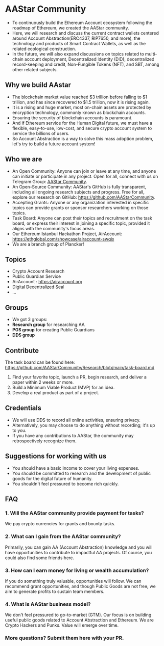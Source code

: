 # AAStar Community

- To continuously build the Ethereum Account ecosystem following the roadmap of Ethereum, we created the AAStar community.
- Here, we will research and discuss the current contract wallets centered around Account Abstraction(ERC4337, RIP7650, and more), the technology and products of Smart Contract Wallets, as well as the related ecological construction.
- In the future, we will also expand discussions on topics related to multi-chain account deployment, Decentralized Identity (DID), decentralized record-keeping and credit, Non-Fungible Tokens (NFT), and SBT, among other related subjects.

## Why we build AAstar
- The blockchain market value reached $3 trillion before falling to $1 trillion, and has since recovered to $1.5 trillion, now it is rising again.
- It is a rising and huge market, most on-chain assets are protected by encryption technology, commonly known as blockchain accounts.
- Ensuring the security of blockchain accounts is paramount.
- And if Ethereum service for the Human Digital future, we must have a flexible, easy-to-use, low-cost, and secure crypto account system to service the billions of users.
- So Account Abstraction is a way to solve this mass adoption problem, let's try to build a future account system!

## Who we are

- An Open Community: Anyone can join or leave at any time, and anyone can initiate or participate in any project. Open for all, connect with us on Telegram Group: [AAStar Community](https://t.me/Account_Abstraction_Community/1).
- An Open-Source Community: AAStar's GitHub is fully transparent, including all ongoing research subjects and progress. Free for all, explore our research on GitHub: <https://github.com/AAStarCommunity>.
- Accepting Grants: Anyone or any organization interested in specific topics can provide grants or sponsor researchers working on those topics.
- Task Board: Anyone can post their topics and recruitment on the task board, or express their interest in joining a specific topic, provided it aligns with the community's focus areas.
- Our Ethereum Istanbul Hackathon Project, AirAccount: https://ethglobal.com/showcase/airaccount-swqix
- We are a branch group of Plancker!

## Topics

+ Crypto Account Research
+ Public Guardian Service
+ AirAccount : https://airaccount.org
+ Digital Decentralized Seal
+ ...

## Groups

+ We got 3 groups:
+ **Research group** for researching AA
+ **PGS group** for creating Public Guardians
+ **DDS group**

## Contribute

The task board can be found here: <https://github.com/AAStarCommunity/Research/blob/main/task-board.md>

1. Find your favorite topic, launch a PR, begin research, and deliver a paper within 2 weeks or more.
2. Build a Minimum Viable Product (MVP) for an idea.
3. Develop a real product as part of a project.

## Credentials

- We will use DDS to record all online activities, ensuring privacy.
- Alternatively, you may choose to do anything without recording; it's up to you.
- If you have any contributions to AAStar, the community may retrospectively recognize them.

## Suggestions for working with us

- You should have a basic income to cover your living expenses.
- You should be committed to research and the development of public goods for the digital future of humanity.
- You shouldn't feel pressured to become rich quickly.

## FAQ

### 1. Will the AAStar community provide payment for tasks?

We pay crypto currencies for grants and bounty tasks.

### 2. What can I gain from the AAStar community?

Primarily, you can gain AA (Account Abstraction) knowledge and you will have opportunities to contribute to impactful AA projects. Of course, you could also find some friends here.

### 3. How can I earn money for living or wealth accumulation?

If you do something truly valuable, opportunities will follow. We can recommend grant opportunities, and though Public Goods are not free, we aim to generate profits to sustain team members.

### 4. What is AAStar business model?

We don't feel pressured to go-to-market (GTM). Our focus is on building useful public goods related to Account Abstraction and Ethereum. We are Crypto Hackers and Punks. Value will emerge over time.

### More questions? Submit them here with your PR.
